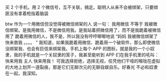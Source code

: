 
买 2 个手机，用 2 个微信号，互不关联，搞定。聪明人从来不会被绑架，只要绑匪没有拿着枪指着脑袋

btw 作为一个用微信但没觉得被微信绑架的人 说一句：
我用微信 不等于 我被微信绑架。是我用微信，不是微信用我。是我站着把微信用了，而不是我跪着被微信用了
跪着用微信的人，我不是，所以我没有哼哼唧唧地说 “妈妈 我被微信绑架了 快来救我 。。。。 ” 我知道，如果我跪着用微信、跪着用一个破软件，那么即使微信没绑架我、也会有巨信来绑架我。手机上每个 APP 的图标，就是我的一个小奴隶，我的手机就是一个关奴隶的笼子，我甚至能听到 APP 们在我手机里的吼叫：快来用我 主人 快来用我！ 可我选择拒绝，选择无视，任凭他们干哑的喉咙在虚拟的大地上划开一道裂痕，那是它们无聊次元的无聊自娱自乐。好春光 不必和奴隶在一起，我深知。

